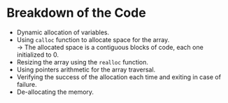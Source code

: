 # Breakdown of the Code

- Dynamic allocation of variables.
- Using `calloc` function to allocate space for the array.  
    -> The allocated space is a contiguous blocks of code, each one initialized to 0.
- Resizing the array using the `realloc` function.
- Using pointers arithmetic for the array traversal.
- Verifying the success of the allocation each time and exiting in case of failure.
- De-allocating the memory.
